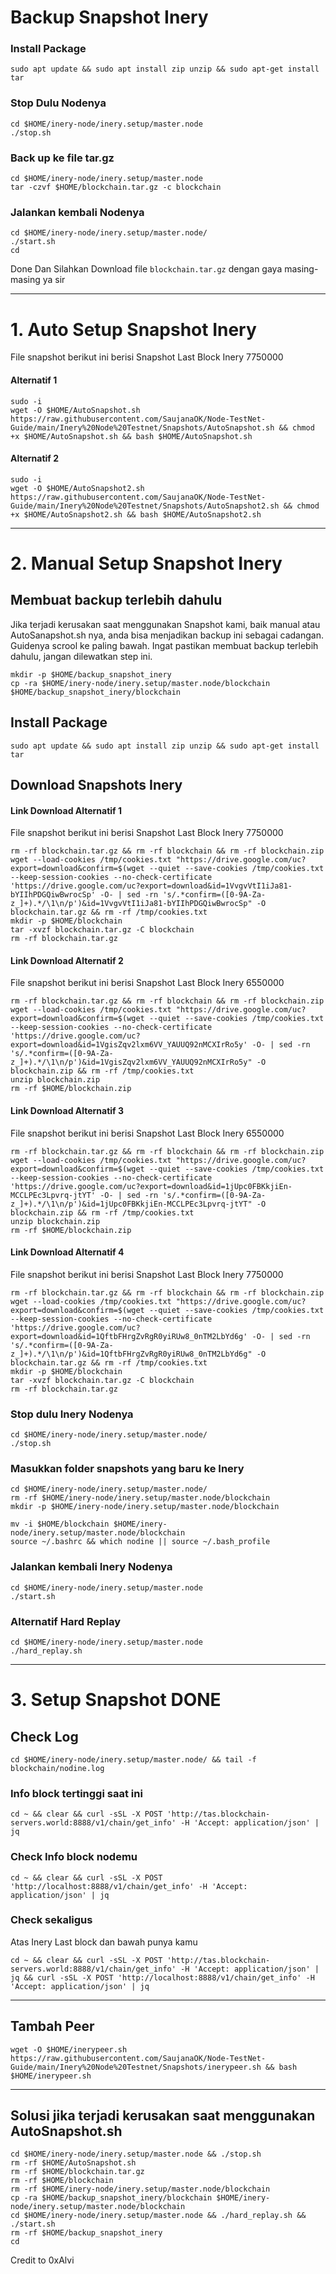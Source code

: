 # Backup Snapshot Inery
### Install Package
```
sudo apt update && sudo apt install zip unzip && sudo apt-get install tar

```
### Stop Dulu Nodenya
```
cd $HOME/inery-node/inery.setup/master.node
./stop.sh
```
### Back up ke file tar.gz
```
cd $HOME/inery-node/inery.setup/master.node
tar -czvf $HOME/blockchain.tar.gz -c blockchain
```
### Jalankan kembali Nodenya
```
cd $HOME/inery-node/inery.setup/master.node/
./start.sh
cd
```
Done Dan Silahkan Download file `blockchain.tar.gz` dengan gaya masing-masing ya sir
___________________________________
# 1. Auto Setup Snapshot Inery
File snapshot berikut ini berisi Snapshot Last Block Inery 7750000
#### Alternatif 1
```
sudo -i
wget -O $HOME/AutoSnapshot.sh https://raw.githubusercontent.com/SaujanaOK/Node-TestNet-Guide/main/Inery%20Node%20Testnet/Snapshots/AutoSnapshot.sh && chmod +x $HOME/AutoSnapshot.sh && bash $HOME/AutoSnapshot.sh
```
#### Alternatif 2
```
sudo -i
wget -O $HOME/AutoSnapshot2.sh https://raw.githubusercontent.com/SaujanaOK/Node-TestNet-Guide/main/Inery%20Node%20Testnet/Snapshots/AutoSnapshot2.sh && chmod +x $HOME/AutoSnapshot2.sh && bash $HOME/AutoSnapshot2.sh
```

___________________________________
# 2. Manual Setup Snapshot Inery
## Membuat backup terlebih dahulu
Jika terjadi kerusakan saat menggunakan Snapshot kami, baik manual atau AutoSanapshot.sh nya, anda bisa menjadikan backup ini sebagai cadangan. Guidenya scrool ke paling bawah. Ingat pastikan membuat backup terlebih dahulu, jangan dilewatkan step ini.
```
mkdir -p $HOME/backup_snapshot_inery
cp -ra $HOME/inery-node/inery.setup/master.node/blockchain $HOME/backup_snapshot_inery/blockchain
```
## Install Package
```
sudo apt update && sudo apt install zip unzip && sudo apt-get install tar
```
## Download Snapshots Inery
#### Link Download Alternatif 1
File snapshot berikut ini berisi Snapshot Last Block Inery 7750000
```
rm -rf blockchain.tar.gz && rm -rf blockchain && rm -rf blockchain.zip
wget --load-cookies /tmp/cookies.txt "https://drive.google.com/uc?export=download&confirm=$(wget --quiet --save-cookies /tmp/cookies.txt --keep-session-cookies --no-check-certificate 'https://drive.google.com/uc?export=download&id=1VvgvVtI1iJa81-bYIIhPDGQiwBwrocSp' -O- | sed -rn 's/.*confirm=([0-9A-Za-z_]+).*/\1\n/p')&id=1VvgvVtI1iJa81-bYIIhPDGQiwBwrocSp" -O blockchain.tar.gz && rm -rf /tmp/cookies.txt
mkdir -p $HOME/blockchain
tar -xvzf blockchain.tar.gz -C blockchain
rm -rf blockchain.tar.gz
```
#### Link Download Alternatif 2
File snapshot berikut ini berisi Snapshot Last Block Inery 6550000
```
rm -rf blockchain.tar.gz && rm -rf blockchain && rm -rf blockchain.zip
wget --load-cookies /tmp/cookies.txt "https://drive.google.com/uc?export=download&confirm=$(wget --quiet --save-cookies /tmp/cookies.txt --keep-session-cookies --no-check-certificate 'https://drive.google.com/uc?export=download&id=1VgisZqv2lxm6VV_YAUUQ92nMCXIrRo5y' -O- | sed -rn 's/.*confirm=([0-9A-Za-z_]+).*/\1\n/p')&id=1VgisZqv2lxm6VV_YAUUQ92nMCXIrRo5y" -O blockchain.zip && rm -rf /tmp/cookies.txt
unzip blockchain.zip 
rm -rf $HOME/blockchain.zip
```
#### Link Download Alternatif 3
File snapshot berikut ini berisi Snapshot Last Block Inery 6550000
```
rm -rf blockchain.tar.gz && rm -rf blockchain && rm -rf blockchain.zip
wget --load-cookies /tmp/cookies.txt "https://drive.google.com/uc?export=download&confirm=$(wget --quiet --save-cookies /tmp/cookies.txt --keep-session-cookies --no-check-certificate 'https://drive.google.com/uc?export=download&id=1jUpc0FBKkjiEn-MCCLPEc3Lpvrq-jtYT' -O- | sed -rn 's/.*confirm=([0-9A-Za-z_]+).*/\1\n/p')&id=1jUpc0FBKkjiEn-MCCLPEc3Lpvrq-jtYT" -O blockchain.zip && rm -rf /tmp/cookies.txt
unzip blockchain.zip 
rm -rf $HOME/blockchain.zip
```
#### Link Download Alternatif 4
File snapshot berikut ini berisi Snapshot Last Block Inery 7750000
```
rm -rf blockchain.tar.gz && rm -rf blockchain && rm -rf blockchain.zip
wget --load-cookies /tmp/cookies.txt "https://drive.google.com/uc?export=download&confirm=$(wget --quiet --save-cookies /tmp/cookies.txt --keep-session-cookies --no-check-certificate 'https://drive.google.com/uc?export=download&id=1QftbFHrgZvRgR0yiRUw8_0nTM2LbYd6g' -O- | sed -rn 's/.*confirm=([0-9A-Za-z_]+).*/\1\n/p')&id=1QftbFHrgZvRgR0yiRUw8_0nTM2LbYd6g" -O blockchain.tar.gz && rm -rf /tmp/cookies.txt
mkdir -p $HOME/blockchain
tar -xvzf blockchain.tar.gz -C blockchain
rm -rf blockchain.tar.gz
```

### Stop dulu Inery Nodenya
```
cd $HOME/inery-node/inery.setup/master.node/
./stop.sh
```
### Masukkan folder snapshots yang baru ke Inery
```
cd $HOME/inery-node/inery.setup/master.node/
rm -rf $HOME/inery-node/inery.setup/master.node/blockchain
mkdir -p $HOME/inery-node/inery.setup/master.node/blockchain
```
```
mv -i $HOME/blockchain $HOME/inery-node/inery.setup/master.node/blockchain
source ~/.bashrc && which nodine || source ~/.bash_profile
```

### Jalankan kembali Inery Nodenya
```
cd $HOME/inery-node/inery.setup/master.node
./start.sh
```
### Alternatif Hard Replay
```
cd $HOME/inery-node/inery.setup/master.node
./hard_replay.sh
```
___________________________________
# 3. Setup Snapshot DONE

## Check Log
```
cd $HOME/inery-node/inery.setup/master.node/ && tail -f blockchain/nodine.log
```
### Info block tertinggi saat ini
```
cd ~ && clear && curl -sSL -X POST 'http://tas.blockchain-servers.world:8888/v1/chain/get_info' -H 'Accept: application/json' | jq
```
### Check Info block nodemu
```
cd ~ && clear && curl -sSL -X POST 'http://localhost:8888/v1/chain/get_info' -H 'Accept: application/json' | jq
```
### Check sekaligus
Atas Inery Last block dan bawah punya kamu
```
cd ~ && clear && curl -sSL -X POST 'http://tas.blockchain-servers.world:8888/v1/chain/get_info' -H 'Accept: application/json' | jq && curl -sSL -X POST 'http://localhost:8888/v1/chain/get_info' -H 'Accept: application/json' | jq
```
___________________________________

## Tambah Peer
```
wget -O $HOME/inerypeer.sh https://raw.githubusercontent.com/SaujanaOK/Node-TestNet-Guide/main/Inery%20Node%20Testnet/Snapshots/inerypeer.sh && bash $HOME/inerypeer.sh
```
___________________________________

## Solusi jika terjadi kerusakan saat menggunakan AutoSnapshot.sh
```
cd $HOME/inery-node/inery.setup/master.node && ./stop.sh
rm -rf $HOME/AutoSnapshot.sh
rm -rf $HOME/blockchain.tar.gz
rm -rf $HOME/blockchain
rm -rf $HOME/inery-node/inery.setup/master.node/blockchain
cp -ra $HOME/backup_snapshot_inery/blockchain $HOME/inery-node/inery.setup/master.node/blockchain
cd $HOME/inery-node/inery.setup/master.node && ./hard_replay.sh && ./start.sh
rm -rf $HOME/backup_snapshot_inery
cd
```

Credit to 0xAlvi
